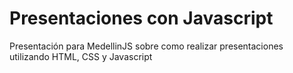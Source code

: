 # Presentaciones con Javascript
Presentación para MedellinJS sobre como realizar presentaciones utilizando HTML, CSS y Javascript
